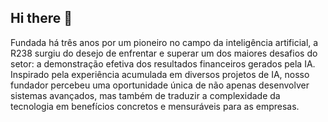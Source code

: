 ## Hi there 👋

<!--

**Here are some ideas to get you started:**

🙋‍♀️ A short introduction - what is your organization all about?
🌈 Contribution guidelines - how can the community get involved?
👩‍💻 Useful resources - where can the community find your docs? Is there anything else the community should know?
🍿 Fun facts - what does your team eat for breakfast?
🧙 Remember, you can do mighty things with the power of [Markdown](https://docs.github.com/github/writing-on-github/getting-started-with-writing-and-formatting-on-github/basic-writing-and-formatting-syntax)
-->
Fundada há três anos por um pioneiro no campo da inteligência artificial, a R238 surgiu do desejo de enfrentar e superar um dos maiores desafios do setor: a demonstração efetiva dos resultados financeiros gerados pela IA. 
Inspirado pela experiência acumulada em diversos projetos de IA, nosso fundador percebeu uma oportunidade única de não apenas desenvolver sistemas avançados, mas também de traduzir a complexidade da tecnologia em benefícios concretos e mensuráveis para as empresas.
